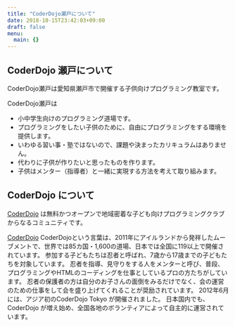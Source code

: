 ```yaml
---
title: "CoderDojo瀬戸について"
date: 2018-10-15T23:42:03+09:00
draft: false
menu:
  main: {}
---
```

## CoderDojo 瀬戸について

CoderDojo瀬戸は愛知県瀬戸市で開催する子供向けプログラミング教室です。

CoderDojo瀬戸は

- 小中学生向けのプログラミング道場です。
- プログラミングをしたい子供のために、自由にプログラミングをする環境を提供します。
- いわゆる習い事・塾ではないので、課題や決まったカリキュラムはありません。
- 代わりに子供が作りたいと思ったものを作ります。
- 子供はメンター（指導者）と一緒に実現する方法を考えて取り組みます。


## CoderDojo について

[CoderDojo](https://coderdojo.com/ja-JP) は無料かつオープンで地域密着な子ども向けプログラミングクラブからなるコミュニティです。

[CoderDojo](https://coderdojo.com/ja-JP) CoderDojoという言葉は、2011年にアイルランドから発祥したムーブメントで、世界では85カ国・1,600の道場、日本では全国に119以上で開催されています。
参加する子どもたちは忍者と呼ばれ、7歳から17歳までの子どもたちを対象しています。
忍者を指導、見守りをする人をメンターと呼び、普段、プログラミングやHTMLのコーディングを仕事としているプロの方たちがしています。
忍者の保護者の方は自分のお子さんの面倒をみるだけでなく、会の運営のための仕事をして会を盛り上げてくれることが奨励されています。
2012年6月には、アジア初のCoderDojo Tokyo が開催されました。 日本国内でも、CoderDojo が増え始め、全国各地のボランティアによって自主的に運営されています。
